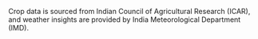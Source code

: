 Crop data is sourced from Indian Council of Agricultural Research (ICAR), and weather insights are provided by India Meteorological Department (IMD).
